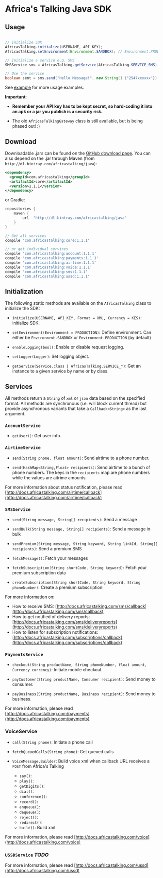 # Africa's Talking Java SDK


## Usage

```java

// Initialize SDK
AfricasTalking.initialize(USERNAME, API_KEY);
AfricasTalking.setEnvironment(Environment.SANDBOX); // Environment.PRODUCTION by default

// Initialize a service e.g. SMS
SMSService sms = AfricasTalking.getService(AfricasTalking.SERVICE_SMS);

// Use the service
boolean sent = sms.send("Hello Message!", new String[] {"2547xxxxxx"});


```

See [example](example/) for more usage examples.


**Important**:

- **Remember your API key has to be kept secret, so hard-coding it into an apk or a jar you publish is a security risk.**

- The old `AfricasTalkingGateway` class is still available, but is being phased out! :)

## Download

Downloadable .jars can be found on the [GitHub download page](releases).
You can also depend on the .jar through Maven (from `http://dl.bintray.com/africastalking/java`):
```xml
<dependency>
  <groupId>com.africastalking</groupId>
  <artifactId>core</artifactId>
  <version>1.1.1</version>
</dependency>
```
or Gradle:
```groovy
repositories {
    maven {
        url  "http://dl.bintray.com/africastalking/java"
    }
}

// Get all services
compile 'com.africastalking:core:1.1.1'

// or get individual services
compile 'com.africastalking:account:1.1.1'
compile 'com.africastalking:payments:1.1.1'
compile 'com.africastalking:airtime:1.1.1'
compile 'com.africastalking:voice:1.1.1'
compile 'com.africastalking:sms:1.1.1'
compile 'com.africastalking:ussd:1.1.1'

```

## Initialization

The following static methods are available on the `AfricasTalking` class to initialize the SDK:

- `initialize(USERNAME, API_KEY, Format = XML, Currency = KES)`: Initialize SDK.

- `setEnvironment(Environment = PRODUCTION)`: Define environment. Can either be `Environment.SANDBOX` or `Environment.PRODUCTION` (by default)

- `enableLogging(bool)`: Enable or disable request logging.

- `setLogger(Logger)`: Set logging object.

- `getService(Service.class | AfricasTalking.SERVICE_*)`: Get an instance to a given service by name or by class.

## Services

All methods return a `String` of `xml` or `json` data based on the specified format. All methods are synchronous (i.e. will block current thread) but provide asynchronous variants that take a `Callback<String>` as the last argument.

### `AccountService`

- `getUser()`: Get user info.

### `AirtimeService`

- `send(String phone, float amount)`: Send airtime to a phone number.

- `send(HashMap<String,Float> recipients)`: Send airtime to a bunch of phone numbers. The keys in the `recipients` map are phone numbers while the values are aitrime amounts.

For more information about status notification, please read [http://docs.africastalking.com/airtime/callback](http://docs.africastalking.com/airtime/callback)

### `SMSService`

- `send(String message, String[] recipients)`: Send a message

- `sendBulk(String message, String[] recipients)`: Send a message in bulk
    
- `sendPremium(String message, String keyword, String linkId, String[] recipients)`: Send a premium SMS

- `fetchMessage()`: Fetch your messages
    
- `fetchSubscription(String shortCode, String keyword)`: Fetch your premium subscription data

- `createSubscription(String shortCode, String keyword, String phoneNumber)`: Create a premium subscription

For more information on: 

- How to receive SMS: [http://docs.africastalking.com/sms/callback](http://docs.africastalking.com/sms/callback)
- How to get notified of delivery reports: [http://docs.africastalking.com/sms/deliveryreports](http://docs.africastalking.com/sms/deliveryreports)
- How to listen for subscription notifications: [http://docs.africastalking.com/subscriptions/callback](http://docs.africastalking.com/subscriptions/callback)


### `PaymentsService`

- `checkout(String productName, String phoneNumber, float amount, Currency currency)`: Initiate mobile checkout.

- `payCustomer(String productName, Consumer recipient)`: Send money to consumer. 

- `payBusiness(String productName, Business recipient)`: Send money to business.


For more information, please read [http://docs.africastalking.com/payments](http://docs.africastalking.com/payments)


### VoiceService

- `call(String phone)`: Initiate a phone call

- `fetchQueuedCalls(String phone)`: Get queued calls

- `VoiceMessage.Builder`: Build voice xml when callback URL receives a `POST` from Africa's Talking

    - `say()`:
    - `play()`:
    - `getDigits()`:
    - `dial()`:
    - `conference()`:
    - `record()`:
    - `enqueue()`:
    - `dequeue()`:
    - `reject()`:
    - `redirect()`:
    - `build()`: Build xml
    

For more information, please read [http://docs.africastalking.com/voice](http://docs.africastalking.com/voice)
    
### `USSDService` *TODO*

For more information, please read [http://docs.africastalking.com/ussd](http://docs.africastalking.com/ussd)

